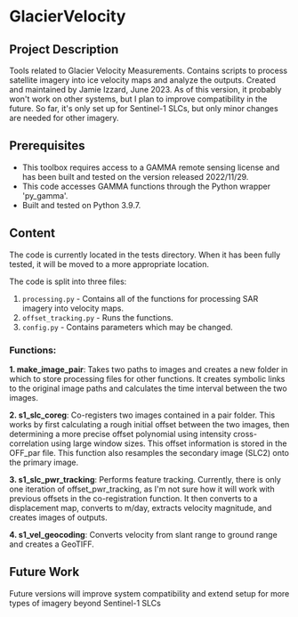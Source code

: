 # GlacierVelocity

## Project Description
Tools related to Glacier Velocity Measurements. Contains scripts to process satellite imagery into ice velocity maps and analyze the outputs. Created and maintained by Jamie Izzard, June 2023. As of this version, it probably won't work on other systems, but I plan to improve compatibility in the future. So far, it's only set up for Sentinel-1 SLCs, but only minor changes are needed for other imagery.

## Prerequisites
- This toolbox requires access to a GAMMA remote sensing license and has been built and tested on the version released 2022/11/29.
- This code accesses GAMMA functions through the Python wrapper 'py_gamma'.
- Built and tested on Python 3.9.7.

## Content
The code is currently located in the tests directory. When it has been fully tested, it will be moved to a more appropriate location. 

The code is split into three files:
1. `processing.py` - Contains all of the functions for processing SAR imagery into velocity maps. 
2. `offset_tracking.py` - Runs the functions. 
3. `config.py` - Contains parameters which may be changed. 

### Functions:

**1. make_image_pair**: Takes two paths to images and creates a new folder in which to store processing files for other functions. It creates symbolic links to the original image paths and calculates the time interval between the two images.
   
**2. s1_slc_coreg**: Co-registers two images contained in a pair folder. This works by first calculating a rough initial offset between the two images, then determining a more precise offset polynomial using intensity cross-correlation using large window sizes. This offset information is stored in the OFF_par file. This function also resamples the secondary image (SLC2) onto the primary image.
   
**3. s1_slc_pwr_tracking**: Performs feature tracking. Currently, there is only one iteration of offset_pwr_tracking, as I'm not sure how it will work with previous offsets in the co-registration function. It then converts to a displacement map, converts to m/day, extracts velocity magnitude, and creates images of outputs.

**4. s1_vel_geocoding**: Converts velocity from slant range to ground range and creates a GeoTIFF. 

## Future Work
Future versions will improve system compatibility and extend setup for more types of imagery beyond Sentinel-1 SLCs
   
